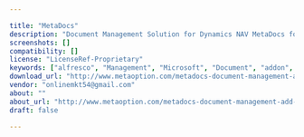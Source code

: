 ```yaml
---

title: "MetaDocs"
description: "Document Management Solution for Dynamics NAV MetaDocs for NAV is the Document Management Add-on for Microsoft Dynamics NAV. A complete Document Management solution that allows you to scan documents straight into NAV or drag and drop electronic documents from multiple locations into NAV. Users can set up rules for storing different types of documents in specific locations in NAV, on a local file storage, cloud storage or on you SharePoint Intranet. Access your data outside your office using any Web Browser or go mobile with our Android and iOS apps. MetaDocs provides all the functionality for an effective management, rapid utilization and secure control of any kind of information. It makes no difference if you are using the Role Tailored Client, the Classic Client or a mix hereof."
screenshots: []
compatibility: []
license: "LicenseRef-Proprietary"
keywords: ["alfresco", "Management", "Microsoft", "Document", "addon", "plugin", "community", "for", "Add-on", "NAV", "Dynamics"]
download_url: "http://www.metaoption.com/metadocs-document-management-add-on-for-dynamics-nav/"
vendor: "onlinemkt54@gmail.com"
about: ""
about_url: "http://www.metaoption.com/metadocs-document-management-add-on-for-dynamics-nav/"
draft: false

---
```

